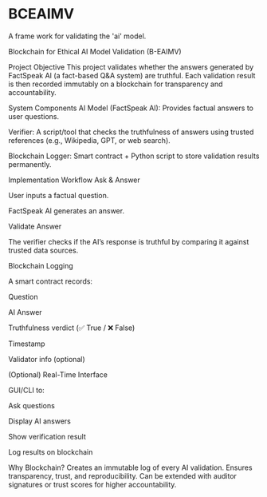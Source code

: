 # BCEAIMV
A frame work for validating the 'ai' model.

Blockchain for Ethical AI Model Validation (B-EAIMV)

Project Objective
This project validates whether the answers generated by FactSpeak AI (a fact-based Q&A system) are truthful. Each validation result is then recorded immutably on a blockchain for transparency and accountability.

System Components
AI Model (FactSpeak AI): Provides factual answers to user questions.

Verifier: A script/tool that checks the truthfulness of answers using trusted references (e.g., Wikipedia, GPT, or web search).

Blockchain Logger: Smart contract + Python script to store validation results permanently.

Implementation Workflow
Ask & Answer

User inputs a factual question.

FactSpeak AI generates an answer.

Validate Answer

The verifier checks if the AI’s response is truthful by comparing it against trusted data sources.

Blockchain Logging

A smart contract records:

Question

AI Answer

Truthfulness verdict (✅ True / ❌ False)

Timestamp

Validator info (optional)

(Optional) Real-Time Interface

GUI/CLI to:

Ask questions

Display AI answers

Show verification result

Log results on blockchain

Why Blockchain?
Creates an immutable log of every AI validation.
Ensures transparency, trust, and reproducibility.
Can be extended with auditor signatures or trust scores for higher accountability.
